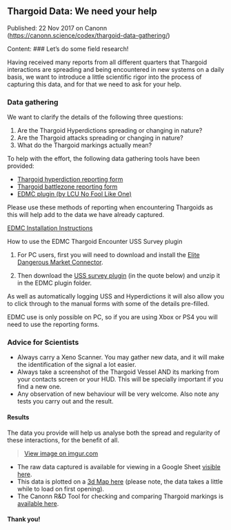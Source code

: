 ## Thargoid Data: We need your help

Published: 22 Nov 2017 on Canonn (https://canonn.science/codex/thargoid-data-gathering/)

Content: ### Let’s do some field research!

Having received many reports from all different quarters that Thargoid interactions are spreading and being encountered in new systems on a daily basis, we want to introduce a little scientific rigor into the process of capturing this data, and for that we need to ask for your help.

### Data gathering

We want to clarify the details of the following three questions:

1. Are the Thargoid Hyperdictions spreading or changing in nature?
2. Are the Thargoid attacks spreading or changing in nature?
3. What do the Thargoid markings actually mean?

To help with the effort, the following data gathering tools have been provided:

- [Thargoid hyperdiction reporting form](https://docs.google.com/forms/d/e/1FAIpQLSeQyYdpD79L7v0qL6JH09cfPZw_7QJ_3d526jweaS92VmK-ZQ/viewform)
- [Thargoid battlezone reporting form](https://docs.google.com/forms/d/e/1FAIpQLScsU0RZLWl2JPEW-Oy3D1FBGi2G7wGZTrFHe9mOIdLfX0wTEQ/viewform?entry.745898940&amp;entry.829248547&amp;entry.1395484353&amp;entry.191907177)
- [EDMC plugin (by LCU No Fool Like One)](https://github.com/NoFoolLikeOne/EDMC-USS-Survey/blob/master/README.md)

Please use these methods of reporting when encountering Thargoids as this will help add to the data we have already captured.

[EDMC Installation Instructions](javascript:void%280%29)

How to use the EDMC Thargoid Encounter USS Survey plugin

1. For PC users, first you will need to download and install the [Elite Dangerous Market Connector](https://github.com/Marginal/EDMarketConnector/wiki/Installation-%26-Setup).

2. Then download the [USS survey plugin](https://github.com/NoFoolLikeOne/EDMC-USS-Survey/blob/master/README.md) (in the quote below) and unzip it in the EDMC plugin folder.

As well as automatically logging USS and Hyperdictions it will also allow you to click through to the manual forms with some of the details pre-filled.

EDMC use is only possible on PC, so if you are using Xbox or PS4 you will need to use the reporting forms.

### Advice for Scientists

- Always carry a Xeno Scanner. You may gather new data, and it will make the identification of the signal a lot easier.
- Always take a screenshot of the Thargoid Vessel AND its marking from your contacts screen or your HUD. This will be specially important if you find a new one.
- Any observation of new behaviour will be very welcome. Also note any tests you carry out and the result.

#### Results

The data you provide will help us analyse both the spread and regularity of these interactions, for the benefit of all.

> 
> [View image on imgur.com](//imgur.com/xf1oRMH)

- The raw data captured is available for viewing in a Google Sheet [visible here](https://docs.google.com/spreadsheets/d/1IA3HxotFUXh9qJi3v-wtcenvMF-znamfQ8JtNJbiZdo/edit#gid=1466834969).
- This data is plotted on a [3d Map here](https://map.canonn.technology/thargoids-combo.html) (please note, the data takes a little while to load on first opening).
- The Canonn R&D Tool for checking and comparing Thargoid markings is [available here](https://tools.canonn.technology/thargoid_glyphs/).

#### Thank you!